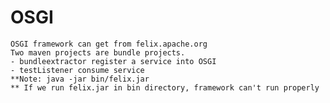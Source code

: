 OSGI
====  
    OSGI framework can get from felix.apache.org    
    Two maven projects are bundle projects.     
    - bundleextractor register a service into OSGI  
    - testListener consume service  
    **Note: java -jar bin/felix.jar
    ** If we run felix.jar in bin directory, framework can't run properly

